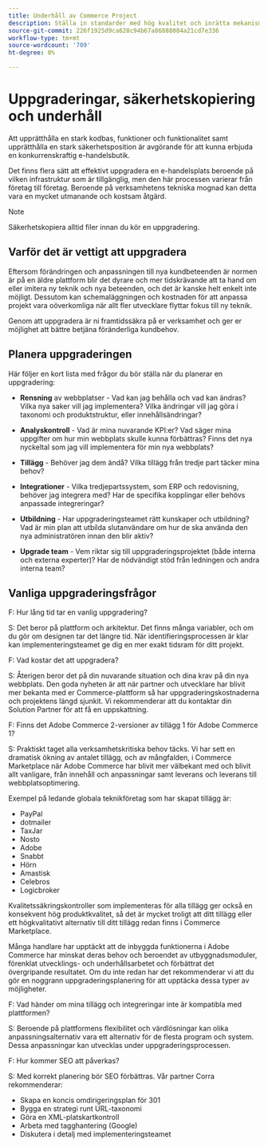 ```yaml
---
title: Underhåll av Commerce Project
description: Ställa in standarder med hög kvalitet och inrätta mekanismer för att bibehålla dessa standarder över tid.
source-git-commit: 226f1925d9ca628c94b67a86888084a21cd7e336
workflow-type: tm+mt
source-wordcount: '709'
ht-degree: 0%

---
```



# Uppgraderingar, säkerhetskopiering och underhåll

Att upprätthålla en stark kodbas, funktioner och funktionalitet samt upprätthålla en stark säkerhetsposition är avgörande för att kunna erbjuda en konkurrenskraftig e-handelsbutik.

Det finns flera sätt att effektivt uppgradera en e-handelsplats beroende på vilken infrastruktur som är tillgänglig, men den här processen varierar från företag till företag. Beroende på verksamhetens tekniska mognad kan detta vara en mycket utmanande och kostsam åtgärd.

>[!NOTE]
>
>Säkerhetskopiera alltid filer innan du kör en uppgradering.

## Varför det är vettigt att uppgradera

Eftersom förändringen och anpassningen till nya kundbeteenden är normen är på en äldre plattform blir det dyrare och mer tidskrävande att ta hand om eller imitera ny teknik och nya beteenden, och det är kanske helt enkelt inte möjligt. Dessutom kan schemaläggningen och kostnaden för att anpassa projekt vara oöverkomliga när allt fler utvecklare flyttar fokus till ny teknik.

Genom att uppgradera är ni framtidssäkra på er verksamhet och ger er möjlighet att bättre betjäna föränderliga kundbehov.

## Planera uppgraderingen

Här följer en kort lista med frågor du bör ställa när du planerar en uppgradering:

- **Rensning** av webbplatser - Vad kan jag behålla och vad kan ändras? Vilka nya saker vill jag implementera? Vilka ändringar vill jag göra i taxonomi och produktstruktur, eller innehållsändringar?

- **Analyskontroll** - Vad är mina nuvarande KPI:er? Vad säger mina uppgifter om hur min webbplats skulle kunna förbättras? Finns det nya nyckeltal som jag vill implementera för min nya webbplats?

- **Tillägg** - Behöver jag dem ändå? Vilka tillägg från tredje part täcker mina behov?

- **Integrationer** - Vilka tredjepartssystem, som ERP och redovisning, behöver jag integrera med? Har de specifika kopplingar eller behövs anpassade integreringar?

- **Utbildning** - Har uppgraderingsteamet rätt kunskaper och utbildning? Vad är
min plan att utbilda slutanvändare om hur de ska använda den nya administratören innan den blir aktiv?

- **Upgrade team** - Vem riktar sig till uppgraderingsprojektet (både interna och externa experter)? Har de nödvändigt stöd från ledningen och andra interna team?

## Vanliga uppgraderingsfrågor

F: Hur lång tid tar en vanlig uppgradering?

S: Det beror på plattform och arkitektur. Det finns många variabler, och om du gör om designen tar det längre tid. När identifieringsprocessen är klar kan implementeringsteamet ge dig en mer exakt tidsram för ditt projekt.


F: Vad kostar det att uppgradera?

S: Återigen beror det på din nuvarande situation och dina krav på din nya webbplats. Den goda nyheten är att när partner och utvecklare har blivit mer bekanta med er Commerce-plattform så har uppgraderingskostnaderna och projektens längd sjunkit. Vi rekommenderar att du kontaktar din Solution Partner för att få en uppskattning.

F: Finns det Adobe Commerce 2-versioner av tillägg 1 för Adobe Commerce 1?

S: Praktiskt taget alla verksamhetskritiska behov täcks. Vi har sett en dramatisk ökning av antalet tillägg, och av mångfalden, i Commerce Marketplace när Adobe Commerce har blivit mer välbekant med och blivit allt vanligare, från innehåll och anpassningar samt leverans och leverans till webbplatsoptimering.

Exempel på ledande globala teknikföretag som har skapat tillägg är:

- PayPal
- dotmailer
- TaxJar
- Nosto
- Adobe
- Snabbt
- Hörn
- Amastisk
- Celebros
- Logicbroker

Kvalitetssäkringskontroller som implementeras för alla tillägg ger också en konsekvent hög produktkvalitet, så det är mycket troligt att ditt tillägg eller ett högkvalitativt alternativ till ditt tillägg redan finns i Commerce Marketplace.

Många handlare har upptäckt att de inbyggda funktionerna i Adobe Commerce har minskat deras behov och beroendet av utbyggnadsmoduler, förenklat utvecklings- och underhållsarbetet och förbättrat det övergripande resultatet. Om du inte redan har det rekommenderar vi att du gör en noggrann uppgraderingsplanering för att upptäcka dessa typer av möjligheter.

F: Vad händer om mina tillägg och integreringar inte är kompatibla med plattformen?

S: Beroende på plattformens flexibilitet och värdlösningar kan olika anpassningsalternativ vara ett alternativ för de flesta program och system. Dessa anpassningar kan utvecklas under uppgraderingsprocessen.


F: Hur kommer SEO att påverkas?

S: Med korrekt planering bör SEO förbättras. Vår partner Corra rekommenderar:

- Skapa en koncis omdirigeringsplan för 301
- Bygga en strategi runt URL-taxonomi
- Göra en XML-platskartkontroll
- Arbeta med tagghantering (Google)
- Diskutera i detalj med implementeringsteamet

